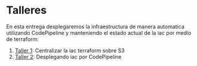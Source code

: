 # Talleres

En esta entrega desplegaremos la infraestructura de manera automatica utilizando CodePipeline y manteniendo el estado actual de la iac por medio de terraform:

1. [Taller 1](README.TF_STATE_REMOTE.MD): Centralizar la iac terraform sobre S3
2. [Taller 2](README.IAC.MD): Desplegando iac por CodePipeline